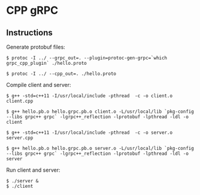 # CPP gRPC

## Instructions

Generate protobuf files:

    $ protoc -I ../ --grpc_out=. --plugin=protoc-gen-grpc=`which grpc_cpp_plugin` ./hello.proto

    $ protoc -I ../ --cpp_out=. ./hello.proto

Compile client and server:

    $ g++ -std=c++11 -I/usr/local/include -pthread  -c -o client.o client.cpp

    $ g++ hello.pb.o hello.grpc.pb.o client.o -L/usr/local/lib `pkg-config --libs grpc++ grpc` -lgrpc++_reflection -lprotobuf -lpthread -ldl -o client

    $ g++ -std=c++11 -I/usr/local/include -pthread  -c -o server.o server.cpp

    $ g++ hello.pb.o hello.grpc.pb.o server.o -L/usr/local/lib `pkg-config --libs grpc++ grpc` -lgrpc++_reflection -lprotobuf -lpthread -ldl -o server

Run client and server:

    $ ./server &
    $ ./client

